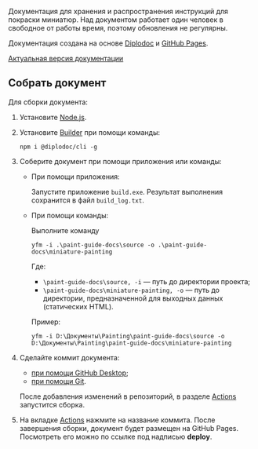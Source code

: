 Документация для хранения и распространения инструкций для покраски миниатюр. Над документом работает один человек в свободное от работы время, поэтому обновления не регулярны.

Документация создана на основе [Diplodoc](https://diplodoc.com/ru) и [GitHub Pages](https://pages.github.com/).

[Актуальная версия документации](https://lazyplatypua.github.io/miniature-painting/index.html)

## Собрать документ

Для сборки документа:

1. Установите [Node.js](https://nodejs.org/en/download/prebuilt-installer).
2. Установите [Builder](https://diplodoc.com/docs/ru/tools/docs/) при помощи команды:

    ```
    npm i @diplodoc/cli -g
    ```

3. Соберите документ при помощи приложения или команды:

   - При помощи приложения:
  
     Запустите приложение `build.exe`. Результат выполнения сохранится в файл `build_log.txt`.

   - При помощи команды:
  
     Выполните команду
  
     ```
     yfm -i .\paint-guide-docs\source -o .\paint-guide-docs\miniature-painting
     ```

     Где:
     - `\paint-guide-docs\source, -i` — путь до директории проекта;
     - `\paint-guide-docs\miniature-painting, -o` — путь до директории, предназначенной для выходных данных (статических HTML).

     Пример:

     ```
     yfm -i D:\Документы\Painting\paint-guide-docs\source -o D:\Документы\Painting\paint-guide-docs\miniature-painting
     ```

4. Сделайте коммит документа:

   - [при помощи GitHub Desktop](https://docs.github.com/en/desktop/making-changes-in-a-branch/committing-and-reviewing-changes-to-your-project-in-github-desktop#write-a-commit-message-and-push-your-changes);
   - [при помощи Git](https://git-scm.com/book/en/v2/Git-Basics-Recording-Changes-to-the-Repository).

   После добавления изменений в репозиторий, в разделе [Actions](https://github.com/LazyPlatypua/LazyPlatypua.github.io/actions) запустится сборка.

5. На вкладке [Actions](https://github.com/LazyPlatypua/LazyPlatypua.github.io/actions) нажмите на название коммита. После завершения сборки, документ будет размещен на GitHub Pages. Посмотреть его можно по ссылке под надписью **deploy**.
